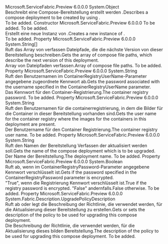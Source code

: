 <Type Name="ComposeDeploymentUpgradeDescription" FullName="Microsoft.ServiceFabric.Preview.Client.Description.ComposeDeploymentUpgradeDescription">
  <TypeSignature Language="C#" Value="public sealed class ComposeDeploymentUpgradeDescription" />
  <TypeSignature Language="ILAsm" Value=".class public auto ansi sealed beforefieldinit ComposeDeploymentUpgradeDescription extends System.Object" />
  <TypeSignature Language="DocId" Value="T:Microsoft.ServiceFabric.Preview.Client.Description.ComposeDeploymentUpgradeDescription" />
  <TypeSignature Language="VB.NET" Value="Public NotInheritable Class ComposeDeploymentUpgradeDescription" />
  <TypeSignature Language="F#" Value="type ComposeDeploymentUpgradeDescription = class" />
  <AssemblyInfo>
    <AssemblyName>Microsoft.ServiceFabric.Preview</AssemblyName>
    <AssemblyVersion>6.0.0.0</AssemblyVersion>
  </AssemblyInfo>
  <Base>
    <BaseTypeName>System.Object</BaseTypeName>
  </Base>
  <Interfaces />
  <Docs>
    <summary>
      <para><span data-ttu-id="8ce12-101">Beschreibt eine Compose-Bereitstellung erstellt werden <see cref="M:System.Fabric.FabricClient.ComposeDeploymentClient.UpgradeComposeDeploymentAsync(System.Fabric.Description.ComposeDeploymentUpgradeDescriptionWrapper)" />.</span><span class="sxs-lookup"><span data-stu-id="8ce12-101">Describes a compose deployment to be created by using <see cref="M:System.Fabric.FabricClient.ComposeDeploymentClient.UpgradeComposeDeploymentAsync(System.Fabric.Description.ComposeDeploymentUpgradeDescriptionWrapper)" />.</span></span></para>
    </summary>
    <remarks>To be added.</remarks>
  </Docs>
  <Members>
    <Member MemberName=".ctor">
      <MemberSignature Language="C#" Value="public ComposeDeploymentUpgradeDescription (string deploymentName, string[] composeFilePaths);" />
      <MemberSignature Language="ILAsm" Value=".method public hidebysig specialname rtspecialname instance void .ctor(string deploymentName, string[] composeFilePaths) cil managed" />
      <MemberSignature Language="DocId" Value="M:Microsoft.ServiceFabric.Preview.Client.Description.ComposeDeploymentUpgradeDescription.#ctor(System.String,System.String[])" />
      <MemberSignature Language="VB.NET" Value="Public Sub New (deploymentName As String, composeFilePaths As String())" />
      <MemberSignature Language="F#" Value="new Microsoft.ServiceFabric.Preview.Client.Description.ComposeDeploymentUpgradeDescription : string * string[] -&gt; Microsoft.ServiceFabric.Preview.Client.Description.ComposeDeploymentUpgradeDescription" Usage="new Microsoft.ServiceFabric.Preview.Client.Description.ComposeDeploymentUpgradeDescription (deploymentName, composeFilePaths)" />
      <MemberType>Constructor</MemberType>
      <AssemblyInfo>
        <AssemblyName>Microsoft.ServiceFabric.Preview</AssemblyName>
        <AssemblyVersion>6.0.0.0</AssemblyVersion>
      </AssemblyInfo>
      <Parameters>
        <Parameter Name="deploymentName" Type="System.String" />
        <Parameter Name="composeFilePaths" Type="System.String[]" />
      </Parameters>
      <Docs>
        <param name="deploymentName">To be added.</param>
        <param name="composeFilePaths">To be added.</param>
        <summary>
            <span data-ttu-id="8ce12-102">Erstellt eine neue Instanz von <see cref="T:Microsoft.ServiceFabric.Preview.Client.Description.ComposeDeploymentUpgradeDescription" />.</span><span class="sxs-lookup"><span data-stu-id="8ce12-102">Creates a new instance of <see cref="T:Microsoft.ServiceFabric.Preview.Client.Description.ComposeDeploymentUpgradeDescription" />.</span></span>
            </summary>
        <remarks>To be added.</remarks>
      </Docs>
    </Member>
    <Member MemberName="ComposeFilePaths">
      <MemberSignature Language="C#" Value="public string[] ComposeFilePaths { get; set; }" />
      <MemberSignature Language="ILAsm" Value=".property instance string[] ComposeFilePaths" />
      <MemberSignature Language="DocId" Value="P:Microsoft.ServiceFabric.Preview.Client.Description.ComposeDeploymentUpgradeDescription.ComposeFilePaths" />
      <MemberSignature Language="VB.NET" Value="Public Property ComposeFilePaths As String()" />
      <MemberSignature Language="F#" Value="member this.ComposeFilePaths : string[] with get, set" Usage="Microsoft.ServiceFabric.Preview.Client.Description.ComposeDeploymentUpgradeDescription.ComposeFilePaths" />
      <MemberType>Property</MemberType>
      <AssemblyInfo>
        <AssemblyName>Microsoft.ServiceFabric.Preview</AssemblyName>
        <AssemblyVersion>6.0.0.0</AssemblyVersion>
      </AssemblyInfo>
      <ReturnValue>
        <ReturnType>System.String[]</ReturnType>
      </ReturnValue>
      <Docs>
        <summary>
          <para><span data-ttu-id="8ce12-103">Ruft das Array von verfassen Dateipfade, die die nächste Version von dieser Bereitstellung beschreiben.</span><span class="sxs-lookup"><span data-stu-id="8ce12-103">Gets the array of compose file paths, which describe the next version of this deployment.</span></span></para>
        </summary>
        <value>
          <para><span data-ttu-id="8ce12-104">Array von Dateipfaden verfassen.</span><span class="sxs-lookup"><span data-stu-id="8ce12-104">Array of compose file paths.</span></span></para>
        </value>
        <remarks>To be added.</remarks>
      </Docs>
    </Member>
    <Member MemberName="ContainerRegistryPassword">
      <MemberSignature Language="C#" Value="public string ContainerRegistryPassword { get; set; }" />
      <MemberSignature Language="ILAsm" Value=".property instance string ContainerRegistryPassword" />
      <MemberSignature Language="DocId" Value="P:Microsoft.ServiceFabric.Preview.Client.Description.ComposeDeploymentUpgradeDescription.ContainerRegistryPassword" />
      <MemberSignature Language="VB.NET" Value="Public Property ContainerRegistryPassword As String" />
      <MemberSignature Language="F#" Value="member this.ContainerRegistryPassword : string with get, set" Usage="Microsoft.ServiceFabric.Preview.Client.Description.ComposeDeploymentUpgradeDescription.ContainerRegistryPassword" />
      <MemberType>Property</MemberType>
      <AssemblyInfo>
        <AssemblyName>Microsoft.ServiceFabric.Preview</AssemblyName>
        <AssemblyVersion>6.0.0.0</AssemblyVersion>
      </AssemblyInfo>
      <ReturnValue>
        <ReturnType>System.String</ReturnType>
      </ReturnValue>
      <Docs>
        <summary>
          <para><span data-ttu-id="8ce12-105">Ruft den Benutzernamen im ContainerRegistryUserName-Parameter angegebene zugeordnete Kennwort ab.</span><span class="sxs-lookup"><span data-stu-id="8ce12-105">Gets the password associated with the username specified in the ContainerRegistryUserName parameter.</span></span></para>
        </summary>
        <value>
          <para><span data-ttu-id="8ce12-106">Das Kennwort für den Container-Registrierung.</span><span class="sxs-lookup"><span data-stu-id="8ce12-106">The container registry password.</span></span></para>
        </value>
        <remarks>To be added.</remarks>
      </Docs>
    </Member>
    <Member MemberName="ContainerRegistryUserName">
      <MemberSignature Language="C#" Value="public string ContainerRegistryUserName { get; set; }" />
      <MemberSignature Language="ILAsm" Value=".property instance string ContainerRegistryUserName" />
      <MemberSignature Language="DocId" Value="P:Microsoft.ServiceFabric.Preview.Client.Description.ComposeDeploymentUpgradeDescription.ContainerRegistryUserName" />
      <MemberSignature Language="VB.NET" Value="Public Property ContainerRegistryUserName As String" />
      <MemberSignature Language="F#" Value="member this.ContainerRegistryUserName : string with get, set" Usage="Microsoft.ServiceFabric.Preview.Client.Description.ComposeDeploymentUpgradeDescription.ContainerRegistryUserName" />
      <MemberType>Property</MemberType>
      <AssemblyInfo>
        <AssemblyName>Microsoft.ServiceFabric.Preview</AssemblyName>
        <AssemblyVersion>6.0.0.0</AssemblyVersion>
      </AssemblyInfo>
      <ReturnValue>
        <ReturnType>System.String</ReturnType>
      </ReturnValue>
      <Docs>
        <summary>
          <para><span data-ttu-id="8ce12-107">Ruft den Benutzernamen für die containerregistrierung, in dem die Bilder für die Container in dieser Bereitstellung vorhanden sind.</span><span class="sxs-lookup"><span data-stu-id="8ce12-107">Gets the user name for the container registry where the images for the containers in this deployment are present.</span></span></para>
        </summary>
        <value>
          <para><span data-ttu-id="8ce12-108">Der Benutzername für den Container Registrierung.</span><span class="sxs-lookup"><span data-stu-id="8ce12-108">The container registry user name.</span></span></para>
        </value>
        <remarks>To be added.</remarks>
      </Docs>
    </Member>
    <Member MemberName="DeploymentName">
      <MemberSignature Language="C#" Value="public string DeploymentName { get; set; }" />
      <MemberSignature Language="ILAsm" Value=".property instance string DeploymentName" />
      <MemberSignature Language="DocId" Value="P:Microsoft.ServiceFabric.Preview.Client.Description.ComposeDeploymentUpgradeDescription.DeploymentName" />
      <MemberSignature Language="VB.NET" Value="Public Property DeploymentName As String" />
      <MemberSignature Language="F#" Value="member this.DeploymentName : string with get, set" Usage="Microsoft.ServiceFabric.Preview.Client.Description.ComposeDeploymentUpgradeDescription.DeploymentName" />
      <MemberType>Property</MemberType>
      <AssemblyInfo>
        <AssemblyName>Microsoft.ServiceFabric.Preview</AssemblyName>
        <AssemblyVersion>6.0.0.0</AssemblyVersion>
      </AssemblyInfo>
      <ReturnValue>
        <ReturnType>System.String</ReturnType>
      </ReturnValue>
      <Docs>
        <summary>
          <para><span data-ttu-id="8ce12-109">Ruft den Namen der Bereitstellung Verfassen der aktualisiert werden soll.</span><span class="sxs-lookup"><span data-stu-id="8ce12-109">Gets the name of the compose deployment which is to be upgraded.</span></span></para>
        </summary>
        <value>
          <para><span data-ttu-id="8ce12-110">Der Name der Bereitstellung.</span><span class="sxs-lookup"><span data-stu-id="8ce12-110">The deployment name.</span></span></para>
        </value>
        <remarks>To be added.</remarks>
      </Docs>
    </Member>
    <Member MemberName="IsRegistryPasswordEncrypted">
      <MemberSignature Language="C#" Value="public bool IsRegistryPasswordEncrypted { get; set; }" />
      <MemberSignature Language="ILAsm" Value=".property instance bool IsRegistryPasswordEncrypted" />
      <MemberSignature Language="DocId" Value="P:Microsoft.ServiceFabric.Preview.Client.Description.ComposeDeploymentUpgradeDescription.IsRegistryPasswordEncrypted" />
      <MemberSignature Language="VB.NET" Value="Public Property IsRegistryPasswordEncrypted As Boolean" />
      <MemberSignature Language="F#" Value="member this.IsRegistryPasswordEncrypted : bool with get, set" Usage="Microsoft.ServiceFabric.Preview.Client.Description.ComposeDeploymentUpgradeDescription.IsRegistryPasswordEncrypted" />
      <MemberType>Property</MemberType>
      <AssemblyInfo>
        <AssemblyName>Microsoft.ServiceFabric.Preview</AssemblyName>
        <AssemblyVersion>6.0.0.0</AssemblyVersion>
      </AssemblyInfo>
      <ReturnValue>
        <ReturnType>System.Boolean</ReturnType>
      </ReturnValue>
      <Docs>
        <summary>
          <para><span data-ttu-id="8ce12-111">Ruft ab, wenn im ContainerRegistryPassword-Parameter angegebene Kennwort verschlüsselt ist.</span><span class="sxs-lookup"><span data-stu-id="8ce12-111">Gets if the password specified in the ContainerRegistryPassword parameter is encrypted.</span></span></para>
        </summary>
        <value>
          <para><span data-ttu-id="8ce12-112">"True", wenn die Registrierung Kennwort verschlüsselt ist.</span><span class="sxs-lookup"><span data-stu-id="8ce12-112">True if the registry password is encrypted.</span></span> <span data-ttu-id="8ce12-113">"False" andernfalls.</span><span class="sxs-lookup"><span data-stu-id="8ce12-113">False otherwise.</span></span></para>
        </value>
        <remarks>To be added.</remarks>
      </Docs>
    </Member>
    <Member MemberName="UpgradePolicyDescription">
      <MemberSignature Language="C#" Value="public System.Fabric.Description.UpgradePolicyDescription UpgradePolicyDescription { get; set; }" />
      <MemberSignature Language="ILAsm" Value=".property instance class System.Fabric.Description.UpgradePolicyDescription UpgradePolicyDescription" />
      <MemberSignature Language="DocId" Value="P:Microsoft.ServiceFabric.Preview.Client.Description.ComposeDeploymentUpgradeDescription.UpgradePolicyDescription" />
      <MemberSignature Language="VB.NET" Value="Public Property UpgradePolicyDescription As UpgradePolicyDescription" />
      <MemberSignature Language="F#" Value="member this.UpgradePolicyDescription : System.Fabric.Description.UpgradePolicyDescription with get, set" Usage="Microsoft.ServiceFabric.Preview.Client.Description.ComposeDeploymentUpgradeDescription.UpgradePolicyDescription" />
      <MemberType>Property</MemberType>
      <AssemblyInfo>
        <AssemblyName>Microsoft.ServiceFabric.Preview</AssemblyName>
        <AssemblyVersion>6.0.0.0</AssemblyVersion>
      </AssemblyInfo>
      <ReturnValue>
        <ReturnType>System.Fabric.Description.UpgradePolicyDescription</ReturnType>
      </ReturnValue>
      <Docs>
        <summary>
          <para><span data-ttu-id="8ce12-114">Ruft ab oder legt die Beschreibung der Richtlinie, die verwendet werden, für die Aktualisierung dieser Bereitstellung zu erstellen.</span><span class="sxs-lookup"><span data-stu-id="8ce12-114">Gets or sets the description of the policy to be used for upgrading this compose deployment.</span></span></para>
        </summary>
        <value>
          <para><span data-ttu-id="8ce12-115">Die Beschreibung der Richtlinie, die verwendet werden, für die Aktualisierung dieses bilden Bereitstellung.</span><span class="sxs-lookup"><span data-stu-id="8ce12-115">The description of the policy to be used for upgrading this compose deployment.</span></span></para>
        </value>
        <remarks>To be added.</remarks>
      </Docs>
    </Member>
  </Members>
</Type>